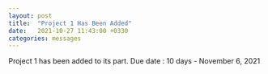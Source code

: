 ```yaml
---
layout: post
title:  "Project 1 Has Been Added"
date:   2021-10-27 11:43:00 +0330
categories: messages
---
```


Project 1 has been added to its part. Due date : 10 days - November 6, 2021
